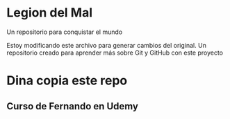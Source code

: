 # Legion del Mal
Un repositorio para conquistar el mundo

Estoy modificando este archivo para generar cambios del original.
Un repositorio creado para aprender más sobre Git y GitHub con este proyecto


# Dina copia este repo


## Curso de Fernando en Udemy
